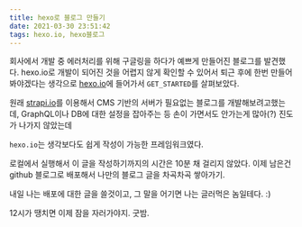 ```yaml
---
title: hexo로 블로그 만들기
date: 2021-03-30 23:51:42
tags: hexo.io, hexo블로그
---
```


회사에서 개발 중 에러처리를 위해 구글링을 하다가 예쁘게 만들어진 블로그를 발견했다.
hexo.io로 개발이 되어진 것을 어렵지 않게 확인할 수 있어서 퇴근 후에 한번 만들어봐야겠다는 생각으로
[hexo.io][hexolink]에 들어가서 `GET_STARTED`를 살펴보았다.

원래 [strapi.io][strapilink]를 이용해서 CMS 기반의 서버가 필요없는 블로그를 개발해보려고했는데,
GraphQL이나 DB에 대한 설정을 잡아주는 등 손이 가면서도 안가는게 많아(?) 진도가 나가지 않았는데

`hexo.io`는 생각보다도 쉽게 작성이 가능한 프레임워크였다.

로컬에서 실행해서 이 글을 작성하기까지의 시간은 10분 채 걸리지 않았다.
이제 남은건 github 블로그로 배포해서 나만의 블로그 글을 차곡차곡 쌓아가기.

내일 나는 배포에 대한 글을 쓸것이고, 그 말을 어기면 나는 글러먹은 놈일테다. :)

12시가 땡치면 이제 잠을 자러가야지. 굿밤.

[hexolink]: https://hexo.io
[strapilink]: https://strapi.io/
